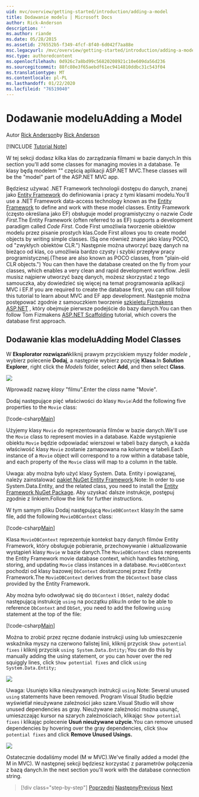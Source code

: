```yaml
---
uid: mvc/overview/getting-started/introduction/adding-a-model
title: Dodawanie modelu | Microsoft Docs
author: Rick-Anderson
description: ''
ms.author: riande
ms.date: 05/28/2015
ms.assetid: 276552b5-f349-4fcf-8f40-6d042f7aa88e
msc.legacyurl: /mvc/overview/getting-started/introduction/adding-a-model
msc.type: authoredcontent
ms.openlocfilehash: 0d926c7a8bd99c56820208921c10e609da56d236
ms.sourcegitcommit: 88fc80e3f65aebdf61ec9414810ddbc31c543f04
ms.translationtype: MT
ms.contentlocale: pl-PL
ms.lasthandoff: 01/22/2020
ms.locfileid: "76519040"
---
```

# <a name="adding-a-model"></a><span data-ttu-id="85935-102">Dodawanie modelu</span><span class="sxs-lookup"><span data-stu-id="85935-102">Adding a Model</span></span>

<span data-ttu-id="85935-103">Autor [Rick Anderson]((https://twitter.com/RickAndMSFT))</span><span class="sxs-lookup"><span data-stu-id="85935-103">by [Rick Anderson]((https://twitter.com/RickAndMSFT))</span></span>

[!INCLUDE [Tutorial Note](index.md)]

<span data-ttu-id="85935-104">W tej sekcji dodasz kilka klas do zarządzania filmami w bazie danych.</span><span class="sxs-lookup"><span data-stu-id="85935-104">In this section you'll add some classes for managing movies in a database.</span></span> <span data-ttu-id="85935-105">Te klasy będą modelem &quot;&quot; częścią aplikacji ASP.NET MVC.</span><span class="sxs-lookup"><span data-stu-id="85935-105">These classes will be the &quot;model&quot; part of the ASP.NET MVC app.</span></span>

<span data-ttu-id="85935-106">Będziesz używać .NET Framework technologii dostępu do danych, znanej jako [Entity Framework](https://docs.microsoft.com/ef/) do definiowania i pracy z tymi klasami modelu.</span><span class="sxs-lookup"><span data-stu-id="85935-106">You'll use a .NET Framework data-access technology known as the [Entity Framework](https://docs.microsoft.com/ef/) to define and work with these model classes.</span></span> <span data-ttu-id="85935-107">Entity Framework (często określana jako EF) obsługuje model programistyczny o nazwie *Code First*.</span><span class="sxs-lookup"><span data-stu-id="85935-107">The Entity Framework (often referred to as EF) supports a development paradigm called *Code First*.</span></span> <span data-ttu-id="85935-108">Code First umożliwia tworzenie obiektów modelu przez pisanie prostych klas.</span><span class="sxs-lookup"><span data-stu-id="85935-108">Code First allows you to create model objects by writing simple classes.</span></span> <span data-ttu-id="85935-109">(Są one również znane jako klasy POCO, od &quot;zwykłych obiektów CLR.&quot;) Następnie można utworzyć bazę danych na bieżąco od klas, co umożliwia bardzo czysty i szybki przepływ pracy programistycznej.</span><span class="sxs-lookup"><span data-stu-id="85935-109">(These are also known as POCO classes, from &quot;plain-old CLR objects.&quot;) You can then have the database created on the fly from your classes, which enables a very clean and rapid development workflow.</span></span> <span data-ttu-id="85935-110">Jeśli musisz najpierw utworzyć bazę danych, możesz skorzystać z tego samouczka, aby dowiedzieć się więcej na temat programowania aplikacji MVC i EF.</span><span class="sxs-lookup"><span data-stu-id="85935-110">If you are required to create the database first, you can still follow this tutorial to learn about MVC and EF app development.</span></span> <span data-ttu-id="85935-111">Następnie można postępować zgodnie z samouczkiem tworzenie [szkieletu Fizmakens ASP.NET](xref:visual-studio/overview/2013/aspnet-scaffolding-overview) , który obejmuje pierwsze podejście do bazy danych.</span><span class="sxs-lookup"><span data-stu-id="85935-111">You can then follow Tom Fizmakens [ASP.NET Scaffolding](xref:visual-studio/overview/2013/aspnet-scaffolding-overview) tutorial, which covers the database first approach.</span></span>

## <a name="adding-model-classes"></a><span data-ttu-id="85935-112">Dodawanie klas modelu</span><span class="sxs-lookup"><span data-stu-id="85935-112">Adding Model Classes</span></span>

<span data-ttu-id="85935-113">W **Eksplorator rozwiązań**kliknij prawym przyciskiem myszy folder *modele* , wybierz polecenie **Dodaj**, a następnie wybierz pozycję **Klasa**.</span><span class="sxs-lookup"><span data-stu-id="85935-113">In **Solution Explorer**, right click the *Models* folder, select **Add**, and then select **Class**.</span></span>

![](adding-a-model/_static/image1.png)

<span data-ttu-id="85935-114">Wprowadź nazwę *klasy* &quot;filmu&quot;.</span><span class="sxs-lookup"><span data-stu-id="85935-114">Enter the *class* name &quot;Movie&quot;.</span></span>

<span data-ttu-id="85935-115">Dodaj następujące pięć właściwości do klasy `Movie`:</span><span class="sxs-lookup"><span data-stu-id="85935-115">Add the following five properties to the `Movie` class:</span></span>

[!code-csharp[Main](adding-a-model/samples/sample1.cs)]

<span data-ttu-id="85935-116">Użyjemy klasy `Movie` do reprezentowania filmów w bazie danych.</span><span class="sxs-lookup"><span data-stu-id="85935-116">We'll use the `Movie` class to represent movies in a database.</span></span> <span data-ttu-id="85935-117">Każde wystąpienie obiektu `Movie` będzie odpowiadać wierszowi w tabeli bazy danych, a każda właściwość klasy `Movie` zostanie zamapowana na kolumnę w tabeli.</span><span class="sxs-lookup"><span data-stu-id="85935-117">Each instance of a `Movie` object will correspond to a row within a database table, and each property of the `Movie` class will map to a column in the table.</span></span>

<span data-ttu-id="85935-118">Uwaga: aby można było użyć klasy System. Data. Entity i powiązanej, należy zainstalować [pakiet NuGet Entity Framework](https://www.nuget.org/packages/EntityFramework/).</span><span class="sxs-lookup"><span data-stu-id="85935-118">Note: In order to use System.Data.Entity, and the related class, you need to install the [Entity Framework NuGet Package](https://www.nuget.org/packages/EntityFramework/).</span></span> <span data-ttu-id="85935-119">Aby uzyskać dalsze instrukcje, postępuj zgodnie z linkiem.</span><span class="sxs-lookup"><span data-stu-id="85935-119">Follow the link for further instructions.</span></span>

<span data-ttu-id="85935-120">W tym samym pliku Dodaj następującą `MovieDBContext` klasy:</span><span class="sxs-lookup"><span data-stu-id="85935-120">In the same file, add the following `MovieDBContext` class:</span></span>

[!code-csharp[Main](adding-a-model/samples/sample2.cs?highlight=2,15-18)]

<span data-ttu-id="85935-121">Klasa `MovieDBContext` reprezentuje kontekst bazy danych filmów Entity Framework, który obsługuje pobieranie, przechowywanie i aktualizowanie wystąpień klasy `Movie` w bazie danych.</span><span class="sxs-lookup"><span data-stu-id="85935-121">The `MovieDBContext` class represents the Entity Framework movie database context, which handles fetching, storing, and updating `Movie` class instances in a database.</span></span> <span data-ttu-id="85935-122">`MovieDBContext` pochodzi od klasy bazowej `DbContext` dostarczonej przez Entity Framework.</span><span class="sxs-lookup"><span data-stu-id="85935-122">The `MovieDBContext` derives from the `DbContext` base class provided by the Entity Framework.</span></span>

<span data-ttu-id="85935-123">Aby można było odwoływać się do `DbContext` i `DbSet`, należy dodać następującą instrukcję `using` na początku pliku:</span><span class="sxs-lookup"><span data-stu-id="85935-123">In order to be able to reference `DbContext` and `DbSet`, you need to add the following `using` statement at the top of the file:</span></span>

[!code-csharp[Main](adding-a-model/samples/sample3.cs)]

<span data-ttu-id="85935-124">Można to zrobić przez ręczne dodanie instrukcji using lub umieszczenie wskaźnika myszy na czerwono falistej linii, kliknij przycisk `Show potential fixes` i kliknij przycisk `using System.Data.Entity;`</span><span class="sxs-lookup"><span data-stu-id="85935-124">You can do this by manually adding the using statement, or you can hover over the red squiggly lines, click `Show potential fixes` and click `using System.Data.Entity;`</span></span>

![](adding-a-model/_static/image2.png)

<span data-ttu-id="85935-125">Uwaga: Usunięto kilka nieużywanych instrukcji `using`.</span><span class="sxs-lookup"><span data-stu-id="85935-125">Note: Several unused `using` statements have been removed.</span></span> <span data-ttu-id="85935-126">Program Visual Studio będzie wyświetlał nieużywane zależności jako szare.</span><span class="sxs-lookup"><span data-stu-id="85935-126">Visual Studio will show unused dependencies as gray.</span></span> <span data-ttu-id="85935-127">Nieużywane zależności można usunąć, umieszczając kursor na szarych zależnościach, klikając `Show potential fixes` i klikając polecenie **Usuń nieużywane użycie.**</span><span class="sxs-lookup"><span data-stu-id="85935-127">You can remove unused dependencies by hovering over the gray dependencies, click `Show potential fixes` and click **Remove Unused Usings.**</span></span>

![](adding-a-model/_static/image3.png)

<span data-ttu-id="85935-128">Ostatecznie dodaliśmy model (M w MVC).</span><span class="sxs-lookup"><span data-stu-id="85935-128">We've finally added a model (the M in MVC).</span></span> <span data-ttu-id="85935-129">W następnej sekcji będziesz korzystać z parametrów połączenia z bazą danych.</span><span class="sxs-lookup"><span data-stu-id="85935-129">In the next section you'll work with the database connection string.</span></span>

> [!div class="step-by-step"]
> <span data-ttu-id="85935-130">[Poprzedni](adding-a-view.md)
> [Następny](creating-a-connection-string.md)</span><span class="sxs-lookup"><span data-stu-id="85935-130">[Previous](adding-a-view.md)
[Next](creating-a-connection-string.md)</span></span>
